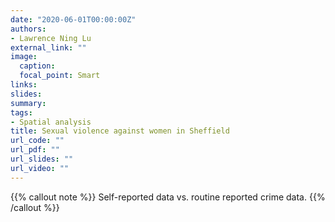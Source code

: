 ```yaml
---
date: "2020-06-01T00:00:00Z"
authors: 
- Lawrence Ning Lu
external_link: ""
image:
  caption: 
  focal_point: Smart
links:
slides:
summary:
tags:
- Spatial analysis
title: Sexual violence against women in Sheffield
url_code: ""
url_pdf: ""
url_slides: ""
url_video: ""
---
```


{{% callout note %}}
Self-reported data vs. routine reported crime data.
{{% /callout %}}